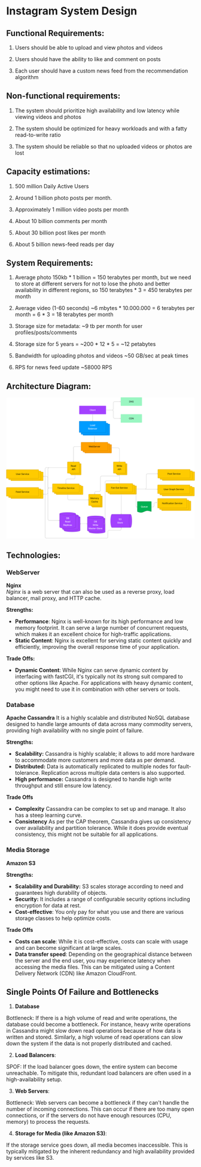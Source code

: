 # Instagram System Design 
  

## Functional Requirements:

1.  Users should be able to upload and view photos and videos
    
2.  Users should have the ability to like and comment on posts
    
3.  Each user should have a custom news feed from the recommendation algorithm
    
    
## Non-functional requirements:  
  
1.  The system should prioritize high availability and low latency while viewing videos and photos
    
2.  The system should be optimized for heavy workloads and with a fatty read-to-write ratio
    
3.  The system should be reliable so that no uploaded videos or photos are lost
    
    
## Capacity estimations:

1.  500 million Daily Active Users
    
2.  Around 1 billion photo posts per month.
    
3.  Approximately 1 million video posts per month
    
4.  About 10 billion comments per month
    
5.  About 30 billion post likes per month
    
6.  About 5 billion news-feed reads per day
    
## System Requirements:

1.  Average photo 150kb * 1 billion = 150 terabytes per month, but we need to store at different servers for not to lose the photo and better availability in different regions, so 150 terabytes * 3 = 450 terabytes per month
    
2.  Average video (1-60 seconds) ~6 mbytes * 10.000.000 = 6 terabytes per month = 6 * 3 = 18 terabytes per month
    
3.  Storage size for metadata: ~9 tb per month for user profiles/posts/comments
    
4.  Storage size for 5 years  = ~200 * 12 * 5 = ~12 petabytes
    
5.  Bandwidth for uploading photos and videos ~50 GB/sec at peak times
    
6.  RPS for news feed update ~58000 RPS
    
## Architecture Diagram:

![Architecture](./architecture.png)

## Technologies:

### WebServer

 **Nginx**  
*Nginx* is a web server that can also be used as a reverse proxy, load balancer, mail proxy, and HTTP cache. 

**Strengths:**
- **Performance**: Nginx is well-known for its high performance and low memory footprint. It can serve a large number of concurrent requests, which makes it an excellent choice for high-traffic applications.
- **Static Content**: Nginx is excellent for serving static content quickly and efficiently, improving the overall response time of your application.
	 
**Trade Offs:**
- **Dynamic Content**: While Nginx can serve dynamic content by interfacing with fastCGI, it's typically not its strong suit compared to other options like Apache. For applications with heavy dynamic content, you might need to use it in combination with other servers or tools.

### Database

**Apache Cassandra**
It is a highly scalable and distributed NoSQL database designed to handle large amounts of data across many commodity servers, providing high availability with no single point of failure.

**Strengths:**

 - **Scalability:** Cassandra is highly scalable; it allows to add more hardware to accommodate more customers and more data as per demand.
 - **Distributed:** Data is automatically replicated to multiple nodes for fault-tolerance. Replication across multiple data centers is also supported.
 - **High performance:** Cassandra is designed to handle high write throughput and still ensure low latency.

**Trade Offs**

 - **Complexity** Cassandra can be complex to set up and manage. It also has a steep learning curve.
 - **Consistency** As per the CAP theorem, Cassandra gives up consistency over availability and partition tolerance. While it does provide eventual consistency, this might not be suitable for all applications.

### Media Storage

**Amazon S3**

**Strengths:**

 - **Scalability and Durability:** S3 scales storage according to need and guarantees high durability of objects.
 - **Security:** It includes a range of configurable security options including encryption for data at rest.
 - **Cost-effective**: You only pay for what you use and there are various storage classes to help optimize costs.

**Trade Offs**

 - **Costs can scale**: While it is cost-effective, costs can scale with usage and can become significant at large scales.
 - **Data transfer speed**: Depending on the geographical distance between the server and the end user, you may experience latency when accessing the media files. This can be mitigated using a Content Delivery Network (CDN) like Amazon CloudFront.

## Single Points Of Failure and Bottlenecks

1. **Database**

Bottleneck: If there is a high volume of read and write operations, the database could become a bottleneck. For instance, heavy write operations in Cassandra might slow down read operations because of how data is written and stored. Similarly, a high volume of read operations can slow down the system if the data is not properly distributed and cached.

2. **Load Balancers**:

SPOF: If the load balancer goes down, the entire system can become unreachable. To mitigate this, redundant load balancers are often used in a high-availability setup.

3. **Web Servers**:

Bottleneck: Web servers can become a bottleneck if they can't handle the number of incoming connections. This can occur if there are too many open connections, or if the servers do not have enough resources (CPU, memory) to process the requests.

4. **Storage for Media (like Amazon S3)**:

If the storage service goes down, all media becomes inaccessible. This is typically mitigated by the inherent redundancy and high availability provided by services like S3.
